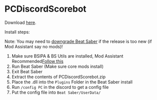 # PCDiscordScorebot
Download [here](https://github.com/tvbarnette999/PDDiscordScorebot/releases).

Install steps:

Note: You may need to [downgrade Beat Saber](https://steamcommunity.com/sharedfiles/filedetails/?id=1805934840) if the release is too new (if Mod Assistant say no mods)!
1. Make sure BSIPA & BS Utils are installed, Mod Assistant Recommended[Follow this](https://bsmg.wiki/pc-modding.html)
2. Run Beat Saber (Make sure core mods install)
3. Exit Beat Saber
4. Extract the contents of PCDiscordScorebot.zip
5. Place the .dll into the `Plugins` Folder in the Beat Saber install
6. Run `/config PC` in the discord to get a config file
7. Put the config file into `Beat Saber/UserData/`
